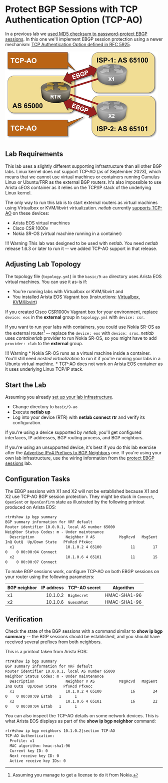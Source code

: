 # Protect BGP Sessions with TCP Authentication Option (TCP-AO)

In a previous lab we [used MD5 checksum to password-protect EBGP sessions](6-protect.md). In this one we'll implement EBGP session protection using a newer mechanism: [TCP Authentication Option defined in RFC 5925](https://datatracker.ietf.org/doc/html/rfc5925).

![Lab topology](topology-ao.png)

## Lab Requirements

This lab uses a slightly different supporting infrastructure than all other BGP labs. Linux kernel does not support TCP-AO (as of September 2023), which means that we cannot use virtual machines or containers running Cumulus Linux or Ubuntu/FRR as the external BGP routers. It's also impossible to use Arista cEOS container as it relies on the TCP/IP stack of the underlying Linux kernel.

The only way to run this lab is to start external routers as virtual machines using Virtualbox or KVM/libvirt virtualization. _netlab_ currently [supports TCP-AO](https://netlab.tools/plugins/ebgp.utils/) on these devices:

* Arista EOS virtual machines
* Cisco CSR 1000v
* Nokia SR-OS (virtual machine running in a container)

!!! Warning
    This lab was designed to be used with _netlab_. You need _netlab_ release 1.6.3 or later to run it -- we added TCP-AO support in that release.

## Adjusting Lab Topology

The topology file (`topology.yml`) in the `basic/9-ao` directory uses Arista EOS virtual machines. You can use it as-is if:

* You're running labs with Virtualbox or KVM/libvirt and
* You installed Arista EOS Vagrant box (instructions: [Virtualbox](https://netlab.tools/labs/virtualbox/), [KVM/libvirt](https://netlab.tools/labs/eos/))

If you created Cisco CSR1000v Vagrant box for your environment, replace `device: eos` in the **external** group in `topology.yml` with `device: csr`.

If you want to run your labs with containers, you could use Nokia SR-OS as the external router[^GLF] -- replace the `device: eos` with `device: sros`. _netlab_ uses _containerlab_ provider to run Nokia SR-OS, so you might have to add `provider: clab` to the **external** group.

!!! Warning
    * Nokia SR-OS runs as a virtual machine inside a container. You'll still need _nested virtualization_ to run it if you're running your labs in a Ubuntu virtual machine.
    * TCP-AO does not work on Arista EOS container as it uses underlying Linux TCP/IP stack.

[^GLF]: Assuming you manage to get a license to do it from Nokia.

## Start the Lab

Assuming you already [set up your lab infrastructure](../1-setup.md).

* Change directory to `basic/9-ao`
* Execute **netlab up**
* Log into your device (RTR) with **netlab connect rtr** and verify its configuration.

If you're using a device supported by *netlab*, you'll get configured interfaces, IP addresses, BGP routing process, and BGP neighbors.

If you're using an unsupported device, it's best if you do this lab exercise after the [Advertise IPv4 Prefixes to BGP Neighbors](3-originate.md) one. If you're using your own lab infrastructure, use the wiring information from the [protect EBGP sessions](6-protect.md) lab.

## Configuration Tasks

The EBGP sessions with X1 and X2 will not be established because X1 and X2 use TCP-AO BGP session protection. They might be stuck in `Connect`, `OpenSent` or `OpenConfirm` state as illustrated by the following printout produced on Arista EOS:

```
rtr#show ip bgp summary
BGP summary information for VRF default
Router identifier 10.0.0.1, local AS number 65000
Neighbor Status Codes: m - Under maintenance
  Description              Neighbor V AS           MsgRcvd   MsgSent  InQ OutQ  Up/Down State   PfxRcd PfxAcc
  x1                       10.1.0.2 4 65100             11        17    0    0 00:00:04 Connect
  x2                       10.1.0.6 4 65101             11        15    0    0 00:00:07 Connect
```

To make BGP sessions work, configure TCP-AO on both EBGP sessions on your router using the following parameters:

| BGP neighbor | IP address | TCP-AO secret | Algorithm    |
|--------------|-----------:|---------------|--------------|
| x1           | 10.1.0.2   | `BigSecret`   | HMAC-SHA1-96 |
| x2           | 10.1.0.6   | `GuessWhat`   | HMAC-SHA1-96 |

## Verification

Check the state of the BGP sessions with a command similar to **show ip bgp summary** -- the BGP sessions should be established, and you should have received several prefixes from both neighbors.

This is a printout taken from Arista EOS:

```
rtr#show ip bgp summary
BGP summary information for VRF default
Router identifier 10.0.0.1, local AS number 65000
Neighbor Status Codes: m - Under maintenance
  Description              Neighbor V AS           MsgRcvd   MsgSent  InQ OutQ  Up/Down State   PfxRcd PfxAcc
  x1                       10.1.0.2 4 65100             16        24    0    0 00:00:09 Estab   1      1
  x2                       10.1.0.6 4 65101             16        22    0    0 00:00:04 Estab   1      1
```

You can also inspect the TCP-AO details on some network devices. This is what Arista EOS displays as part of the **show ip bgp neighbor** command:

```
rtr#show ip bgp neighbors 10.1.0.2|section TCP-AO
TCP-AO Authentication:
  Profile: x1
  MAC algorithm: hmac-sha1-96
  Current key ID: 0
  Next receive key ID: 0
  Active receive key IDs: 0
```
